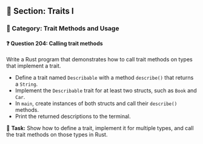 ## 📘 Section: Traits I  
### 🔹 Category: Trait Methods and Usage  
#### ❓ Question 204: Calling trait methods

Write a Rust program that demonstrates how to call trait methods on types that implement a trait.

- Define a trait named `Describable` with a method `describe()` that returns a `String`.
- Implement the `Describable` trait for at least two structs, such as `Book` and `Car`.
- In `main`, create instances of both structs and call their `describe()` methods.
- Print the returned descriptions to the terminal.

🔧 **Task:** Show how to define a trait, implement it for multiple types, and call the trait methods on those types in Rust.
